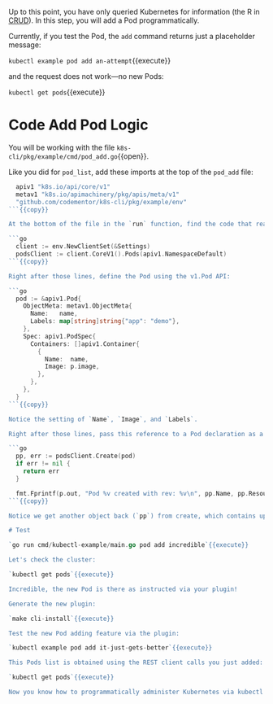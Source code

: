 Up to this point, you have only queried Kubernetes for information (the R in [CRUD](https://en.wikipedia.org/wiki/Create,_read,_update_and_delete)). In this step, you will add a Pod programmatically. 

Currently, if you test the Pod, the `add` command returns just a placeholder message:

`kubectl example pod add an-attempt`{{execute}}

and the request does not work—no new Pods:

`kubectl get pods`{{execute}}

# Code Add Pod Logic

You will be working with the file `k8s-cli/pkg/example/cmd/pod_add.go`{{open}}.

Like you did for `pod_list`, add these imports at the top of the `pod_add` file:

```go
  apiv1 "k8s.io/api/core/v1"
  metav1 "k8s.io/apimachinery/pkg/apis/meta/v1"
  "github.com/codementor/k8s-cli/pkg/example/env"
```{{copy}}

At the bottom of the file in the `run` function, find the code that reads `fmt.Printf("adding a pod\n")` and replace with the following:

```go
  client := env.NewClientSet(&Settings)
  podsClient := client.CoreV1().Pods(apiv1.NamespaceDefault)
```{{copy}}

Right after those lines, define the Pod using the v1.Pod API:

```go
  pod := &apiv1.Pod{
    ObjectMeta: metav1.ObjectMeta{
      Name:   name,
      Labels: map[string]string{"app": "demo"},
    },
    Spec: apiv1.PodSpec{
      Containers: []apiv1.Container{
        {
          Name:  name,
          Image: p.image,
        },
      },
    },
  }
```{{copy}}

Notice the setting of `Name`, `Image`, and `Labels`.

Right after those lines, pass this reference to a Pod declaration as a request to podsClient to create the Pod:

```go
  pp, err := podsClient.Create(pod)
  if err != nil {
    return err
  }

  fmt.Fprintf(p.out, "Pod %v created with rev: %v\n", pp.Name, pp.ResourceVersion)
```{{copy}}

Notice we get another object back (`pp`) from create, which contains updates to the instantiated Pod.

# Test

`go run cmd/kubectl-example/main.go pod add incredible`{{execute}}

Let's check the cluster:

`kubectl get pods`{{execute}}

Incredible, the new Pod is there as instructed via your plugin!

Generate the new plugin:

`make cli-install`{{execute}}

Test the new Pod adding feature via the plugin:

`kubectl example pod add it-just-gets-better`{{execute}}

This Pods list is obtained using the REST client calls you just added:

`kubectl get pods`{{execute}}

Now you know how to programmatically administer Kubernetes via kubectl plugins. Let you creativity run wild.
